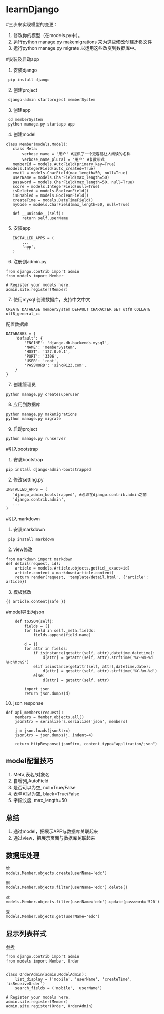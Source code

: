 # learnDjango

#三步来实现模型的变更：

1. 修改你的模型（在models.py中）。
2. 运行python manage.py makemigrations 来为这些修改创建迁移文件
3. 运行python manage.py migrate 以运用这些改变到数据库中。


#安装及启动app
1. 安装django
```
 pip install django
```
2. 创建project
```
 django-admin startproject memberSystem
```
3. 创建app
```
 cd memberSystem
 python manage.py startapp app
```
4. 创建model
 ```
class Member(models.Model):
    class Meta:
        verbose_name = '用户' #提供了一个更容易让人阅读的名称
        verbose_name_plural = '用户' #复数形式
    memberId = models.AutoField(primary_key=True) #models.IntegerField(auto_created=True)
    email = models.CharField(max_length=50, null=True)
    userName = models.CharField(max_length=50)
    password = models.CharField(max_length=50, null=True)
    score = models.IntegerField(null=True)
    isDeleted = models.BooleanField()
    isEnabled = models.BooleanField()
    createTime = models.DateTimeField()
    myCode = models.CharField(max_length=50, null=True)

    def __unicode__(self):
        return self.userName
 ```
5. 安装app
```
   INSTALLED_APPS = (
       ...
       'app',
   )
```
6. 注册到admin.py
```
from django.contrib import admin
from models import Member

# Register your models here.
admin.site.register(Member)

```

7. 使用mysql
创建数据库，支持中文中文
```
CREATE DATABASE memberSystem DEFAULT CHARACTER SET utf8 COLLATE utf8_general_ci
```
配置数据库
```
DATABASES = {
    'default': {
        'ENGINE': 'django.db.backends.mysql',
        'NAME': 'memberSystem',
        'HOST': '127.0.0.1',
        'PORT': '3306',
        'USER': 'root',
        'PASSWORD': 'sino@123.com',
    }
}
```
7. 创建管理员
```
python manage.py createsuperuser
```

8. 应用到数据库
```
python manage.py makemigrations
python manage.py migrate
```

9. 启动project
```
python manage.py runserver
```

#引入bootstrap
1. 安装bootstrap
```
pip install django-admin-bootstrapped
```

2. 修改setting.py
 ```
INSTALLED_APPS = (
    'django_admin_bootstrapped', #必须在django.contrib.admin之前
    'django.contrib.admin',
    ...
)
 ```

#引入markdown
1. 安装markdown
```
 pip install markdown
```

2. view修改
```
from markdown import markdown
def detail(request, id):
    article = models.Article.objects.get(id__exact=id)
    article.content = markdown(article.content)
    return render(request, 'template/detail.html', {'article': article})
```
3. 模板修改
```
{{ article.content|safe }}
```

#model导出为json
```
    def toJSON(self):
        fields = []
        for field in self._meta.fields:
            fields.append(field.name)

        d = {}
        for attr in fields:
            if isinstance(getattr(self, attr),datetime.datetime):
                d[attr] = getattr(self, attr).strftime('%Y-%m-%d %H:%M:%S')
            elif isinstance(getattr(self, attr),datetime.date):
                d[attr] = getattr(self, attr).strftime('%Y-%m-%d')
            else:
                d[attr] = getattr(self, attr)

        import json
        return json.dumps(d)

```

10. json response
```
def api_members(request):
    members = Member.objects.all()
    jsonStrx = serializers.serialize('json', members)

    j = json.loads(jsonStrx)
    jsonStrx = json.dumps(j, indent=4)

    return HttpResponse(jsonStrx, content_type="application/json")

```

model配置技巧
---------
1. Meta,表名/对象名
2. 自增列,AutoField
3. 是否可以为空, null=True/False
4. 表单可以为空, black=True/False
5. 字段长度, max_length=50


总结
---------
1. 通过model，把展示APP与数据库关联起来
2. 通过view，把展示页面与数据库关联起来


数据库处理
---------
```
增
models.Member.objects.create(userName='edc')

删
models.Member.objects.filter(userName='edc').delete()

改
models.Member.objects.filter(userName='edc').update(password='520')

查
models.Member.objects.get(userName='edc')
```




显示列表样式
---------
[参考](http://blog.csdn.net/wendysun0504/article/details/43758973)
```
from django.contrib import admin
from models import Member, Order


class OrderAdmin(admin.ModelAdmin):
    list_display = ('mobile', 'userName', 'createTime', 'isReceiveOrder')
    search_fields = ('mobile', 'userName')

# Register your models here.
admin.site.register(Member)
admin.site.register(Order, OrderAdmin)

```